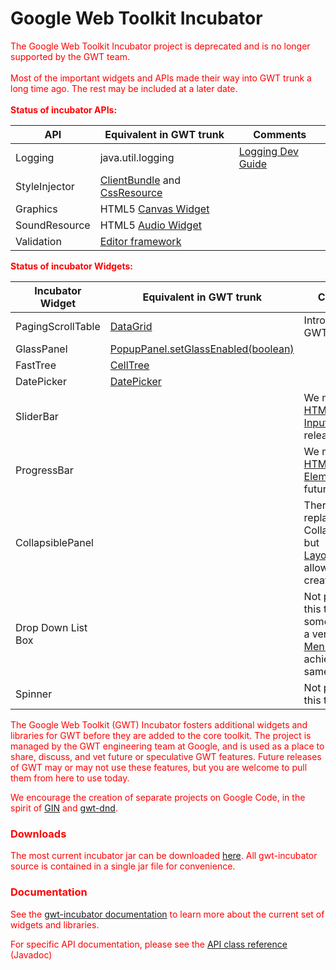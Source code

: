 # Google Web Toolkit Incubator #

<font color='red'>
The Google Web Toolkit Incubator project is deprecated and is no longer supported by the GWT team.<br>
<br>
Most of the important widgets and APIs made their way into GWT trunk a long time ago.  The rest may be included at a later date.<br>
<br>
<b>Status of incubator APIs:</b>
<table><thead><th> <b>API</b> </th><th> <b>Equivalent in GWT trunk</b> </th><th> <b>Comments</b> </th></thead><tbody>
<tr><td> Logging    </td><td> java.util.logging              </td><td> <a href='http://code.google.com/webtoolkit/doc/latest/DevGuideLogging.html'>Logging Dev Guide</a> </td></tr>
<tr><td> StyleInjector </td><td> <a href='http://code.google.com/webtoolkit/doc/latest/DevGuideClientBundle.html'>ClientBundle</a> and <a href='http://code.google.com/webtoolkit/doc/latest/DevGuideClientBundle.html#CssResource'>CssResource</a> </td><td>                 </td></tr>
<tr><td> Graphics   </td><td> HTML5 <a href='http://google-web-toolkit.googlecode.com/svn/javadoc/latest/com/google/gwt/canvas/client/Canvas.html'>Canvas Widget</a> </td><td>                 </td></tr>
<tr><td> SoundResource </td><td> HTML5 <a href='http://google-web-toolkit.googlecode.com/svn/javadoc/latest/com/google/gwt/media/client/Audio.html'>Audio Widget</a> </td><td>                 </td></tr>
<tr><td> Validation </td><td> <a href='http://code.google.com/webtoolkit/doc/latest/DevGuideUiEditors.html'>Editor framework</a> </td><td>                 </td></tr></tbody></table>

<b>Status of incubator Widgets:</b>
<table><thead><th> <b>Incubator Widget</b> </th><th> <b>Equivalent in GWT trunk</b> </th><th> <b>Comments</b> </th></thead><tbody>
<tr><td> PagingScrollTable       </td><td> <a href='http://code.google.com/webtoolkit/doc/latest/DevGuideUiCellTable.html'>DataGrid</a> </td><td> Introduced in GWT 2.4 </td></tr>
<tr><td> GlassPanel              </td><td> <a href='http://google-web-toolkit.googlecode.com/svn/javadoc/latest/com/google/gwt/user/client/ui/PopupPanel.html#setGlassEnabled(boolean)'>PopupPanel.setGlassEnabled(boolean)</a> </td><td>                 </td></tr>
<tr><td> FastTree                </td><td> <a href='http://code.google.com/webtoolkit/doc/latest/DevGuideUiCellWidgets.html#celltree'>CellTree</a> </td><td>                 </td></tr>
<tr><td> DatePicker              </td><td> <a href='http://google-web-toolkit.googlecode.com/svn/javadoc/latest/com/google/gwt/user/datepicker/client/DatePicker.html'>DatePicker</a> </td><td>                 </td></tr>
<tr><td> SliderBar               </td><td>                                </td><td> We may add the <a href='http://dev.w3.org/html5/markup/input.range.html'>HTML5 Range Input</a> in a future release </td></tr>
<tr><td> ProgressBar             </td><td>                                </td><td> We may add the <a href='http://www.w3.org/wiki/HTML/Elements/progress'>HTML5 Progress Element</a> in a future release </td></tr>
<tr><td> CollapsiblePanel        </td><td>                                </td><td> There is no replacement for CollapsiblePanel, but <a href='http://code.google.com/webtoolkit/doc/latest/DevGuideUiPanels.html#LayoutPanels'>LayoutPanels</a> allow you to create your own </td></tr>
<tr><td> Drop Down List Box      </td><td>                                </td><td> Not planned at this time, but some people use a vertical <a href='http://google-web-toolkit.googlecode.com/svn/javadoc/latest/com/google/gwt/user/client/ui/MenuBar.html'>MenuBar</a> to achieve the same effect </td></tr>
<tr><td> Spinner                 </td><td>                                </td><td> Not planned at this time </td></tr>
</font></tbody></table>

The Google Web Toolkit (GWT) Incubator fosters additional widgets and libraries for GWT before they are added to the core toolkit. The project is managed by the GWT engineering team at Google, and is used as a place to share, discuss, and vet future or speculative GWT features. Future releases of GWT may or may not use these features, but you are welcome to pull them from here to use today.

We encourage the creation of separate projects on Google Code, in the spirit of [GIN](http://code.google.com/p/google-gin/) and [gwt-dnd](http://code.google.com/p/gwt-dnd/).

### Downloads ###
The most current incubator jar can be downloaded [here](http://code.google.com/p/google-web-toolkit-incubator/wiki/Downloads?tm=2). All gwt-incubator source is contained in a single jar file for convenience.

### Documentation ###
See the [gwt-incubator documentation](http://code.google.com/docreader/#p=google-web-toolkit-incubator&s=google-web-toolkit-incubator&t=FunctionalitySummary) to learn more about the current set of widgets and libraries.

For specific API documentation, please see the [API class reference](http://collectionofdemos.appspot.com/javadoc/index.html) (Javadoc)